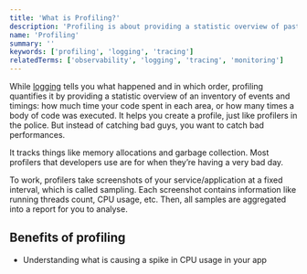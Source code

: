 ```yaml
---
title: 'What is Profiling?'
description: 'Profiling is about providing a statistic overview of past events to create profiles and catch bad performances or issues.'
name: 'Profiling'
summary: ''
keywords: ['profiling', 'logging', 'tracing']
relatedTerms: ['observability', 'logging', 'tracing', 'monitoring']
---
```


While [logging](#logging 'What is logging?') tells you what happened and in which order, profiling quantifies it by providing a statistic overview of an inventory of events and timings: how much time your code spent in each area, or how many times a body of code was executed. It helps you create a profile, just like profilers in the police. But instead of catching bad guys, you want to catch bad performances.

It tracks things like memory allocations and garbage collection. Most profilers that developers use are for when they’re having a very bad day.

To work, profilers take screenshots of your service/application at a fixed interval, which is called sampling. Each screenshot contains information like running threads count, CPU usage, etc. Then, all samples are aggregated into a report for you to analyse.

## Benefits of profiling

- Understanding what is causing a spike in CPU usage in your app
